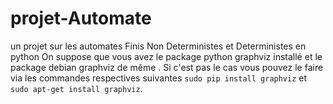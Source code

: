 # projet-Automate
un projet sur les automates Finis Non Deterministes et Deterministes en python
On suppose que vous avez le package python graphviz installé et le package debian graphviz de même . Si c'est pas le cas vous pouvez le faire via les commandes respectives suivantes ```sudo pip install graphviz``` et ```sudo apt-get install graphviz```.

